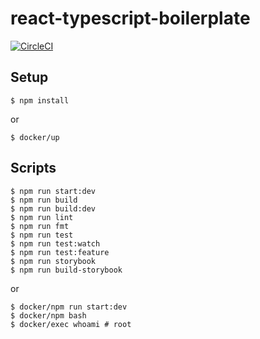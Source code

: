 # react-typescript-boilerplate

[![CircleCI](https://circleci.com/gh/Kento75/react-typescript-boilerplate.svg?style=svg)](https://circleci.com/gh/Kento75/react-typescript-boilerplate)

## Setup

```
$ npm install
```

or

```
$ docker/up
```

## Scripts

```
$ npm run start:dev
$ npm run build
$ npm run build:dev
$ npm run lint
$ npm run fmt
$ npm run test
$ npm run test:watch
$ npm run test:feature
$ npm run storybook
$ npm run build-storybook
```

or

```
$ docker/npm run start:dev
$ docker/npm bash
$ docker/exec whoami # root
```
